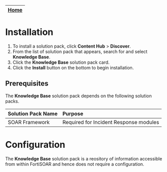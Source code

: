 | [Home](https://github.com/fortinet-fortisoar/solution-pack-/blob/develop/README.md) | 
|--------------------------------------------|

# Installation 
1. To install a solution pack, click **Content Hub** > **Discover**.    
2. From the list of solution pack that appears, search for and select **Knowledge Base**. 
3. Click the **Knowledge Base** solution pack card.    
4. Click the **Install** button on the bottom to begin installation. 

## Prerequisites

The **Knowledge Base** solution pack depends on the following solution packs. 

| Solution Pack Name | Purpose                                |
|:-------------------|:---------------------------------------|
| SOAR Framework     | Required for Incident Response modules |

# Configuration

The **Knowledge Base** solution pack is a reository of information accessible from within FortiSOAR and hence does not require a configuration.
